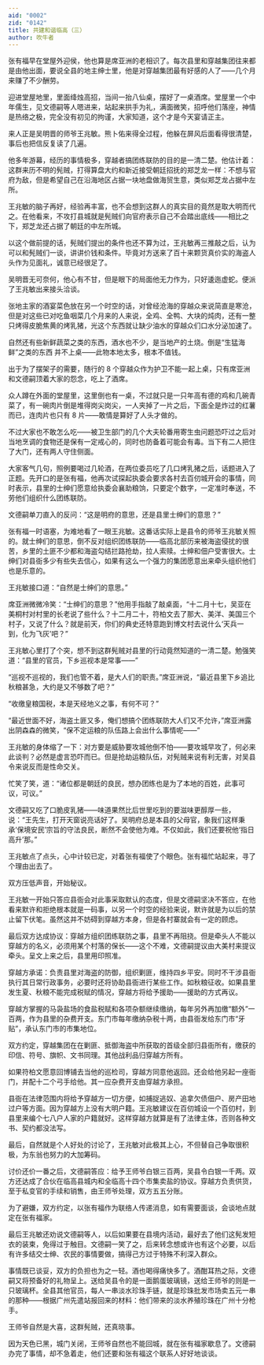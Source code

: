 ```yaml
---
aid: "0002"
zid: "0142"
title: 共建和谐临高（三）
author: 吹牛者
---
```


张有福早在堂屋外迎侯，他也算是席亚洲的老相识了。每次县里和穿越集团往来都是由他出面，要说全县的地主绅士里，他是对穿越集团最有好感的人了——几个月来赚了不少酬劳。

迎进堂屋地里，里面绛烛高招，当间一抬八仙桌，摆好了一桌酒席。堂屋里一个中年儒生，见文德嗣等人嗯进来，站起来拱手为礼，满面微笑，招呼他们落座，神情是热络之极，完全没有初见的拘谨，大家知道，这个才是今天宴请正主。

来人正是吴明晋的师爷王兆敏。熊卜佑来得全过程，他躲在屏风后面看得很清楚，事后也把信反复读了几遍。

他多年游幕，经历的事情极多，穿越者搞团练联防的目的是一清二楚。他估计着：这群来历不明的髡贼，打得算盘大约和新近接受朝廷招抚的郑芝龙一样：不想与官府为敌，但是希望自己在沿海地区占据一块地盘做海贸生意，类似郑芝龙占据中左所。

王兆敏的脑子再好，经验再丰富，也不会想到这群人的真实目的竟然是取大明而代之。在他看来，不攻打县城就是髡贼们向官府表示自己不会踏出底线——相比之下，郑芝龙还占据了朝廷的中左所城。

以这个做前提的话，髡贼们提出的条件也还不算为过，王兆敏再三推敲之后，认为可以和髡贼们一谈，讲讲价钱和条件。毕竟对方送来了百十来颗货真价实的海盗人头作为见面礼，诚意已经很足了。

吴明晋无可奈何，他心有不甘，但是眼下的局面他无力作为，只好逶迤虚蛇。便派了王兆敏出来接头洽谈。

张地主家的酒宴菜色放在另一个时空的话，对曾经沧海的穿越众来说简直是寒沧，但是对这些已对吃鱼咽菜几个月来的人来说，全鸡、全鸭、大块的炖肉，还有一整只烤得皮脆焦黄的烤乳猪，光这个东西就让缺少油水的穿越众们口水分泌加速了。

自然还有些新鲜蔬菜之类的东西，酒水也不少，是当地产的土烧。倒是“生猛海鲜”之类的东西
并不上桌——此物本地太多，根本不值钱。

出于为了摆架子的需要，随行的 8 个穿越众作为护卫不能一起上桌，只有席亚洲和文德嗣顶着大家的怨念，吃上了酒席。

众人蹲在外面的堂屋里，这里倒也有一桌，不过就只是一只年高有德的鸡和几碗青菜了，有一碗肉片倒是堆得岗尖岗尖，一人夹掉了一片之后，下面全是炸过的红薯而已，连肉片也只有 8 片——敢情是算好了人头才做的。

不过大家也不敢怎么吃——被卫生部门的几个大夫轮番用寄生虫问题恐吓过之后对当地烹调的食物还是保有一定戒心的，同时也防备着可能会有毒。当下有二人把住了大门，还有两人守住侧面。

大家客气几句，照例要喝过几轮酒，在两位委员吃了几口烤乳猪之后，话题进入了正题。先开口的是张有福，他再次试探起执委会要求各村去百仞城开会的事情，同时表示，县里的士绅们愿意给执委会襄助粮饷，只要定个数字，一定准时奉送，不劳他们组织什么团练联防。

文德嗣单刀直入的反问：“这是明府的意思，还是县里士绅们的意思？”

张有福一时语塞，为难地看了一眼王兆敏。这番话实际上是县令的师爷王兆敏关照的。就士绅们的意思，倒不反对组织团练联防——临高北部历来被海盗侵扰的很苦，乡里的土匪不少都和海盗勾结拦路抢劫，拉人索赎。士绅和佃户受害很大。士绅们对县衙多少有些失去信心，如果有这么一个强力的集团愿意出来牵头组织他们也是乐意的。

王兆敏接口道：“自然是士绅们的意思。”

席亚洲微微冷笑：“士绅们的意思？”他用手指敲了敲桌面，“十二月十七，吴亚在美桐村对村里的长老说了些什么？十二月二十，符柏文去了那大、美洋、美国三个村子，又说了什么？就是前天，你们的典史还特意跑到博文村去说什么‘天兵一到，化为飞灰’吧？”

王兆敏心里打了个突，想不到这群髡贼对县里的行动竟然知道的一清二楚。勉强笑道：“县里的官员，下乡巡视本是常事——”

“巡视不巡视的，我们也管不着，是大人们的职责。”席亚洲说，“最近县里下乡追比秋粮甚急，大约是又不够数了吧？”

“收缴皇粮国税，本是天经地义之事，有何不可？”

“最近世面不好，海盗土匪又多，俺们想搞个团练联防大人们又不允许，”席亚洲露出阴森森的微笑，“保不定运粮的队伍路上会出什么事情呢——”

王兆敏的身体缩了一下：对方要是威胁要攻城他倒不怕——要攻城早攻了，何必来此谈判？必然是虚言恐吓而已。但是抢劫运粮队伍，对髡贼来说有利无害，对吴县令来说反而是性命交关。

忙笑了笑，道：“诸位都是朝廷的良民，想办团练也是为了本地的百姓，此事可议，可议。”

文德嗣又吃了口脆皮乳猪——味道果然比后世里吃到的要滋味更醇厚一些，说：“王先生，打开天窗说亮话好了。吴明府总是本县的父母官，象我们这样秉承‘保境安民’宗旨的守法良民，断然不会使他为难。不仅如此，我们还要祝他‘指日高升’那。”

王兆敏点了点头，心中计较已定，对着张有福使了个眼色。张有福忙站起来，寻了个理由出去了。

双方压低声音，开始秘议。

王兆敏一开始只答应县衙会对此事采取默认的态度，但是文德嗣坚决不答应，在他看来默许和拒绝根本就是一码事，以另一个时空的经验来说，默许就是为以后的禁止留下伏笔。虽然这并不妨碍到穿越方本身，但是各村寨就会有一定的顾虑。

最后双方达成协议：穿越方组织团练联防之事，县里不再阻挠。但是牵头人不能以穿越方的名义，必须用某个村落的保长——这个不难，文德嗣提议由大美村来提议牵头。呈文上来之后，县里用印照准。

穿越方承诺：负责县里对海盗的防御，组织剿匪，维持四乡平安。同时不干涉县衙执行其日常行政事务，必要时还将协助县衙进行某些工作。如秋粮征收。如果县里发生夏、秋粮不能完成税赋的情况，穿越方将给予援助——援助的方式再议。

穿越方掌握的马袅盐场的食盐税赋和各项杂额继续缴纳，每年另外再加缴“额外”一百两，作为县里的杂费开支。东门市每年缴纳杂税十两，由县衙发给东门市“牙贴”，承认东门市的市集地位。

双方约定，穿越集团在在剿匪、抵御海盗中所获取的首级全部归县衙所有，缴获的印信、符号、旗帜、文书同理。其他战利品归穿越方所有。

如果符柏文愿意回博铺去当他的巡检司，穿越方同意他返回。还会给他另起一座衙门，并配十二个弓手给他。其一应杂费开支由穿越方承担。

县衙在法律范围内将给予穿越方一切方便，如捕捉逃奴、追拿欠债佃户、房产田地过户等方面。因为穿越方上没有大明户籍。王兆敏建议在百仞城设一个百仞村，到县里来编个七八户人家的户籍就好。这样穿越方就算是有了法律主体，否则各种文书、契约都没法写。

最后，自然就是个人好处的讨论了，王兆敏对此极其上心，不但替自己争取很积极，为东翁也努力的大加筹码。

讨价还价一番之后，文德嗣答应：给予王师爷白银三百两，吴县令白银一千两。双方还达成了合伙在临高县城内和全临高十四个市集卖盐的协议。穿越方负责供货，至于私变官的手续和销售，由王师爷处理，双方五五分账。

为了避嫌，双方约定，以张有福作为联络人传递消息，如有需要面谈，会谈地点就定在张有福家。

最后王兆敏还劝说文德嗣等人，以后如果要在县境内活动，最好去了他们这髡发短衣的装束，免得过于触目。文德嗣一笑了之，后来转念想或许也有这个必要，以后有许多结交士绅、农民的事情要做，搞得己方过于特殊不利深入群众。

事情既已谈妥，双方的负担也为之一轻。酒也喝得痛快多了。酒酣耳热之际，文德嗣又将预备好的礼物呈上。送给吴县令的是一面鹅蛋玻璃镜，送给王师爷的则是一只玻璃杯。全县其他官员，每人一串淡水珍珠手链，就是珍珠批发市场卖五元一串的那种——根据广州先遣站报回来的材料：他们带来的淡水养殖珍珠在广州十分枪手。

王师爷自然是大喜，这群髡贼，还真晓事。

因为天色已黑，城门关闭，王师爷自然也不能回城，就在张有福家歇息了。文德嗣办完了事情，却不急着走，他们还要和张有福这个联系人好好地谈谈。
